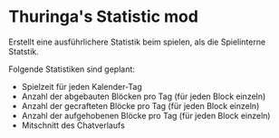 # Thuringa's Statistic mod

Erstellt eine ausführlichere Statistik beim spielen, als die Spielinterne Statstik.

Folgende Statistiken sind geplant:

- Spielzeit für jeden Kalender-Tag
- Anzahl der abgebauten Blöcken pro Tag (für jeden Block einzeln)
- Anzahl der gecrafteten Blöcke pro Tag (für jeden Block einzeln)
- Anzahl der aufgehobenen Blöcke pro Tag (für jeden Block einzeln)
- Mitschnitt des Chatverlaufs

